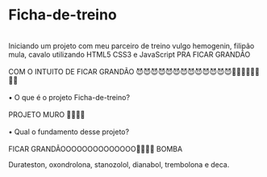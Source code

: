 # Ficha-de-treino
</br>
Iniciando um projeto com meu parceiro de treino vulgo hemogenin, filipão mula, cavalo utilizando HTML5 CSS3 e JavaScript PRA FICAR GRANDÃO
</br>
</br>
COM O INTUITO DE FICAR GRANDÃO 😈😈😈😈😈😈😈😈😈😈😈😈😈💉💉💉💉💉💉💉💉
</br>
</br>
• O que é o projeto Ficha-de-treino?
</br>
</br>
PROJETO MURO 💉💉💉💉
</br>
</br>
• Qual o fundamento desse projeto?
</br>
</br>
FICAR GRANDÃOOOOOOOOOOOOOO💉💉💉💉 BOMBA 

Durateston, oxondrolona, stanozolol, dianabol, trembolona e deca.
